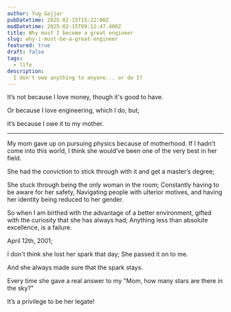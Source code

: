 ```yaml
---
author: Yug Gajjar
pubDatetime: 2025-02-15T15:22:00Z
modDatetime: 2025-02-15T09:12:47.400Z
title: Why must I become a great engineer
slug: why-i-must-be-a-great-engineer
featured: true
draft: false
tags:
  - life
description:
  I don't owe anything to anyone... or do I?
---
```


It’s not because I love money, though it's good to have.

Or because I love engineering, which I do, but;

It’s because I owe it to my mother.

<hr />

My mom gave up on pursuing physics because of motherhood. If I hadn't come into this world, I think she would’ve been one of the very best in her field.

She had the conviction to stick through with it and get a master’s degree;

She stuck through being the only woman in the room;
Constantly having to be aware for her safety,
Navigating people with ulterior motives,
and having her identity being reduced to her gender.

So when I am birthed with the advantage of a better environment, gifted with the curiosity that she has always had;
Anything less than absolute excellence, is a failure.

April 12th, 2001;

I don't think she lost her spark that day;
She passed it on to me.

And she always made sure that the spark stays.

Every time she gave a real answer to my "Mom, how many stars are there in the sky?"

It’s a privilege to be her legate!
